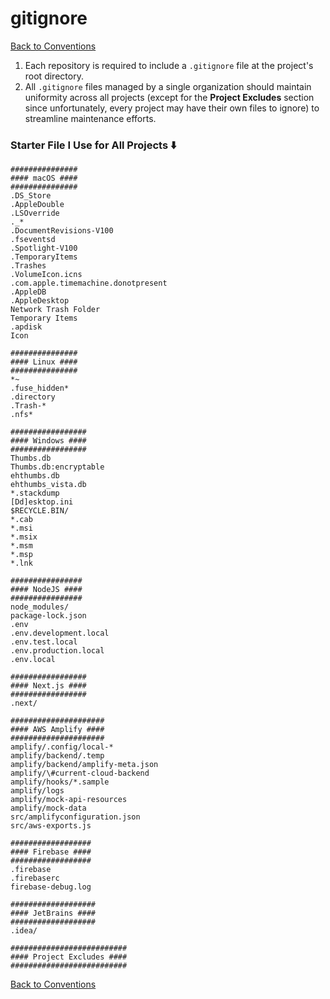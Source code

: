 gitignore
==========

[Back to Conventions](https://github.com/mrjackyliang/mrjackyliang/tree/main/conventions)

1. Each repository is required to include a `.gitignore` file at the project's root directory.
2. All `.gitignore` files managed by a single organization should maintain uniformity across all projects (except for the __Project Excludes__ section since unfortunately, every project may have their own files to ignore) to streamline maintenance efforts.

### Starter File I Use for All Projects ⬇️
```gitignore
###############
#### macOS ####
###############
.DS_Store
.AppleDouble
.LSOverride
._*
.DocumentRevisions-V100
.fseventsd
.Spotlight-V100
.TemporaryItems
.Trashes
.VolumeIcon.icns
.com.apple.timemachine.donotpresent
.AppleDB
.AppleDesktop
Network Trash Folder
Temporary Items
.apdisk
Icon

###############
#### Linux ####
###############
*~
.fuse_hidden*
.directory
.Trash-*
.nfs*

#################
#### Windows ####
#################
Thumbs.db
Thumbs.db:encryptable
ehthumbs.db
ehthumbs_vista.db
*.stackdump
[Dd]esktop.ini
$RECYCLE.BIN/
*.cab
*.msi
*.msix
*.msm
*.msp
*.lnk

################
#### NodeJS ####
################
node_modules/
package-lock.json
.env
.env.development.local
.env.test.local
.env.production.local
.env.local

#################
#### Next.js ####
#################
.next/

#####################
#### AWS Amplify ####
#####################
amplify/.config/local-*
amplify/backend/.temp
amplify/backend/amplify-meta.json
amplify/\#current-cloud-backend
amplify/hooks/*.sample
amplify/logs
amplify/mock-api-resources
amplify/mock-data
src/amplifyconfiguration.json
src/aws-exports.js

##################
#### Firebase ####
##################
.firebase
.firebaserc
firebase-debug.log

###################
#### JetBrains ####
###################
.idea/

##########################
#### Project Excludes ####
##########################
```

[Back to Conventions](https://github.com/mrjackyliang/mrjackyliang/tree/main/conventions)
